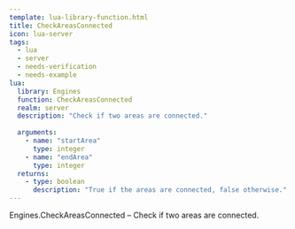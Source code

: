 ```yaml
---
template: lua-library-function.html
title: CheckAreasConnected
icon: lua-server
tags:
  - lua
  - server
  - needs-verification
  - needs-example
lua:
  library: Engines
  function: CheckAreasConnected
  realm: server
  description: "Check if two areas are connected."
  
  arguments:
    - name: "startArea"
      type: integer
    - name: "endArea"
      type: integer
  returns:
    - type: boolean
      description: "True if the areas are connected, false otherwise."
---
```


<div class="lua__search__keywords">
Engines.CheckAreasConnected &#x2013; Check if two areas are connected.
</div>
